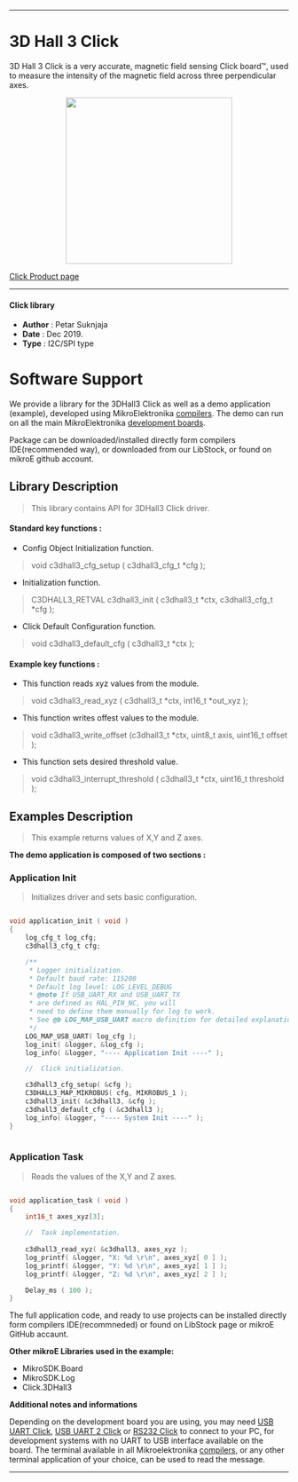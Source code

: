 
---
# 3D Hall 3 Click

3D Hall 3 Click is a very accurate, magnetic field sensing Click board™, used to measure the intensity of the magnetic field across three perpendicular axes.

<p align="center">
  <img src="https://download.mikroe.com/images/click_for_ide/3dhall3_click.png" height=300px>
</p>

[Click Product page](https://www.mikroe.com/3d-hall-3-click)

---


#### Click library 

- **Author**        : Petar Suknjaja
- **Date**          : Dec 2019.
- **Type**          : I2C/SPI type


# Software Support

We provide a library for the 3DHall3 Click 
as well as a demo application (example), developed using MikroElektronika 
[compilers](https://shop.mikroe.com/compilers). 
The demo can run on all the main MikroElektronika [development boards](https://shop.mikroe.com/development-boards).

Package can be downloaded/installed directly form compilers IDE(recommended way), or downloaded from our LibStock, or found on mikroE github account. 

## Library Description

> This library contains API for 3DHall3 Click driver.

#### Standard key functions :

- Config Object Initialization function.
> void c3dhall3_cfg_setup ( c3dhall3_cfg_t *cfg ); 
 
- Initialization function.
> C3DHALL3_RETVAL c3dhall3_init ( c3dhall3_t *ctx, c3dhall3_cfg_t *cfg );

- Click Default Configuration function.
> void c3dhall3_default_cfg ( c3dhall3_t *ctx );


#### Example key functions :

- This function reads xyz values from the module.
> void c3dhall3_read_xyz ( c3dhall3_t *ctx, int16_t *out_xyz );
 
- This function writes offest values to the module.
> void c3dhall3_write_offset (c3dhall3_t *ctx, uint8_t axis, uint16_t offset );

- This function sets desired threshold value.
> void c3dhall3_interrupt_threshold ( c3dhall3_t *ctx, uint16_t threshold );

## Examples Description

> This example returns values of X,Y and Z axes.

**The demo application is composed of two sections :**

### Application Init 

> Initializes driver and sets basic configuration. 

```c

void application_init ( void )
{
    log_cfg_t log_cfg;
    c3dhall3_cfg_t cfg;

    /** 
     * Logger initialization.
     * Default baud rate: 115200
     * Default log level: LOG_LEVEL_DEBUG
     * @note If USB_UART_RX and USB_UART_TX 
     * are defined as HAL_PIN_NC, you will 
     * need to define them manually for log to work. 
     * See @b LOG_MAP_USB_UART macro definition for detailed explanation.
     */
    LOG_MAP_USB_UART( log_cfg );
    log_init( &logger, &log_cfg );
    log_info( &logger, "---- Application Init ----" );

    //  Click initialization.

    c3dhall3_cfg_setup( &cfg );
    C3DHALL3_MAP_MIKROBUS( cfg, MIKROBUS_1 );
    c3dhall3_init( &c3dhall3, &cfg );
    c3dhall3_default_cfg ( &c3dhall3 );
    log_info( &logger, "---- System Init ----" );
}
  
```

### Application Task

> Reads the values of the X,Y and Z axes.

```c

void application_task ( void )
{
    int16_t axes_xyz[3];

    //  Task implementation.
    
    c3dhall3_read_xyz( &c3dhall3, axes_xyz );
    log_printf( &logger, "X: %d \r\n", axes_xyz[ 0 ] );
    log_printf( &logger, "Y: %d \r\n", axes_xyz[ 1 ] );
    log_printf( &logger, "Z: %d \r\n", axes_xyz[ 2 ] );

    Delay_ms ( 100 );
}

```

The full application code, and ready to use projects can be  installed directly form compilers IDE(recommneded) or found on LibStock page or mikroE GitHub accaunt.

**Other mikroE Libraries used in the example:** 

- MikroSDK.Board
- MikroSDK.Log
- Click.3DHall3

**Additional notes and informations**

Depending on the development board you are using, you may need 
[USB UART Click](https://shop.mikroe.com/usb-uart-click), 
[USB UART 2 Click](https://shop.mikroe.com/usb-uart-2-click) or 
[RS232 Click](https://shop.mikroe.com/rs232-click) to connect to your PC, for 
development systems with no UART to USB interface available on the board. The 
terminal available in all Mikroelektronika 
[compilers](https://shop.mikroe.com/compilers), or any other terminal application 
of your choice, can be used to read the message.



---
